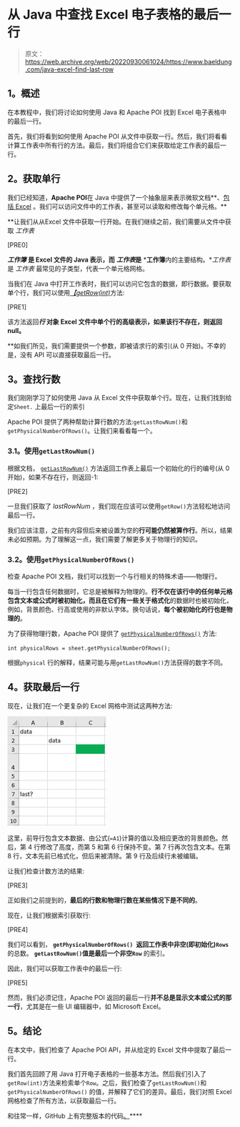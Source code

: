 # 从 Java 中查找 Excel 电子表格的最后一行

> 原文：<https://web.archive.org/web/20220930061024/https://www.baeldung.com/java-excel-find-last-row>

## **1。概述**

在本教程中，我们将讨论如何使用 Java 和 Apache POI 找到 Excel 电子表格中的最后一行。

首先，我们将看到如何使用 Apache POI 从文件中获取一行。然后，我们将看看计算工作表中所有行的方法。最后，我们将组合它们来获取给定工作表的最后一行。

## **2。获取单行**

我们已经知道，****Apache POI****在 Java 中提供了一个抽象层来表示微软文档**、[包括 Excel](/web/20221208143832/https://www.baeldung.com/java-microsoft-excel) 。我们可以访问文件中的工作表，甚至可以读取和修改每个单元格。**

 **让我们从从Excel 文件中获取一行开始。在我们继续之前，我们需要从文件中获取 *工作表*

[PRE0]

***工作簿*** **是 Excel 文件的 Java 表示，而** ***工作表*是** ***工作簿**内的主要结构。**工作表* 是 *工作表* 最常见的子类型，代表一个单元格网格。

当我们在 Java 中打开工作表时，我们可以访问它包含的数据，即行数据。要获取单个行，我们可以使用[*【getRow(int)*](https://web.archive.org/web/20221208143832/https://poi.apache.org/apidocs/dev/org/apache/poi/ss/usermodel/Sheet.html#getRow-int-)方法:

[PRE1]

该方法返回*****行*** **对象 Excel 文件**中单个行的高级表示，如果该行不存在，则返回 null。**

 **如我们所见，我们需要提供一个参数，即被请求行的索引(从 0 开始)。不幸的是，没有 API 可以直接获取最后一行。

## **3。查找行数**

我们刚刚学习了如何使用 Java 从 Excel 文件中获取单个行。现在，让我们找到给定`Sheet.` 上最后一行的索引

Apache POI 提供了两种帮助计算行数的方法:`getLastRowNum()`和`getPhysicalNumberOfRows()`。让我们来看看每一个。

### **3.1。使用`getLastRowNum()`**

根据文档， [`getLastRowNum()`](https://web.archive.org/web/20221208143832/https://poi.apache.org/apidocs/dev/org/apache/poi/ss/usermodel/Sheet.html#getLastRowNum--) 方法返回工作表上最后一个初始化的行的编号(从 0 开始)，如果不存在行，则返回-1:

[PRE2]

一旦我们获取了 *lastRowNum* ，我们现在应该可以使用`getRow()`方法轻松地访问最后一行。

我们应该注意，之前有内容但后来被设置为空的**行可能仍然被算作行**。所以，结果未必如预期。为了理解这一点，我们需要了解更多关于物理行的知识。

### **3.2。使用`getPhysicalNumberOfRows()`**

检查 Apache POI 文档，我们可以找到一个与行相关的特殊术语——物理行。

每当一行包含任何数据时，它总是被解释为物理的。**行不仅在该行中的任何单元格包含文本或公式时被初始化，而且在它们有一些关于格式化**的数据时也被初始化，例如，背景颜色、行高或使用的非默认字体。换句话说，**每个被初始化的行也是物理的**。

为了获得物理行数，Apache POI 提供了 [`getPhysicalNumberOfRows()`](https://web.archive.org/web/20221208143832/https://poi.apache.org/apidocs/dev/org/apache/poi/ss/usermodel/Sheet.html#getPhysicalNumberOfRows--) 方法:

`int physicalRows = sheet.getPhysicalNumberOfRows();`

根据`physical` 行的解释，结果可能与用`getLastRowNum()`方法获得的数字不同。

## **4。获取最后一行**

现在，让我们在一个更复杂的 Excel 网格中测试这两种方法:

[![baeldung lastrow](img/905a38669774507157ac85bebead8d63.png)](/web/20221208143832/https://www.baeldung.com/wp-content/uploads/2022/03/baeldung-lastrow.jpg)

这里，前导行包含文本数据、由公式(`=A1`)计算的值以及相应更改的背景颜色。然后，第 4 行修改了高度，而第 5 和第 6 行保持不变。第 7 行再次包含文本。在第 8 行，文本先前已格式化，但后来被清除。第 9 行及后续行未被编辑。

让我们检查计数方法的结果:

[PRE3]

正如我们之前提到的，**最后的行数和物理行数在某些情况下是不同的**。

现在，让我们根据索引获取行:

[PRE4]

我们可以看到， **`getPhysicalNumberOfRows() `返回工作表中非空(即初始化)`Rows`** 的总数。 **`getLastRowNum()`值是最后一个非空`Row`** 的索引。

因此，我们可以获取工作表中的最后一行:

[PRE5]

然而，我们必须记住，Apache POI 返回的最后一行**并不总是显示文本或公式的那一行**，尤其是在一些 UI 编辑器中，如 Microsoft Excel。

## **5。结论**

在本文中，我们检查了 Apache POI API，并从给定的 Excel 文件中提取了最后一行。

我们首先回顾了用 Java 打开电子表格的一些基本方法。然后我们引入了`getRow(int)`方法来检索单个`Row`。之后，我们检查了`getLastRowNum()`和`getPhysicalNumberOfRows()` 的值，并解释了它们的差异。最后，我们对照 Excel 网格检查了所有方法，以获取最后一行。

和往常一样，GitHub 上有完整版本的代码[。](https://web.archive.org/web/20221208143832/https://github.com/eugenp/tutorials/tree/master/apache-poi-2)****